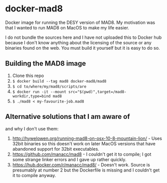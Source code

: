 # docker-mad8
Docker image for running the DESY version of MAD8.  My motivation was that I wanted to run MAD8 on MacOS to make my life easier.

I do not bundle the sources here and I have not uploaded this to Docker hub because I don't know anything about the licensing of the source or any binaries found on the web.  You must build it yourself but it is easy to do so.

## Building the MAD8 image

1. Clone this repo
2. `$ docker build --tag mad8 docker-mad8/mad8`
3. `$ cd to/where/my/mad8/scripts/are`
4. `$ docker run -it --mount src="$(pwd)",target=/mad8-workdir,type=bind mad8`
5. `$ ./mad8 < my-favourite-job.mad8`

## Alternative solutions that I am aware of

and why I don't use them:

1. http://hywelowen.org/running-mad8-on-osx-10-8-mountain-lion/ - Uses 32bit binaries so this doesn't work on later MacOS versions that have abandoned support for 32bit executables.
2. https://github.com/manacc/mad8 - I couldn't get it to compile; I got some strange linker errors and I gave up rather quickly.
3. https://hub.docker.com/r/manacc/mad8/ - Doesn't work.  Source is presumably at number 2 but the Dockerfile is missing and I couldn't get it to compile anyway.
